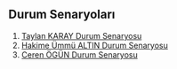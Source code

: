 ## Durum Senaryoları


1. [Taylan KARAY Durum Senaryosu](TaylanKaray---DurumSenaryosu.pdf)
2. [Hakime Ümmü ALTIN Durum Senaryosu](HakimeÜmmüALTIN_DurumSenaryosu.pdf)
3. [Ceren ÖGÜN Durum Senaryosu](ceren-durumsenaryosu(1).pdf)
